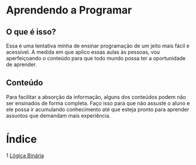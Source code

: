 # Aprendendo a Programar
## O que é isso?
Essa é uma tentativa minha de ensinar programação de um jeito mais fácil e acessível. A medida em que aplico essas aulas às pessoas, vou aperfeiçoando o conteúdo para que todo mundo possa ter a oportunidade de aprender.

## Conteúdo
Para facilitar a absorção da informação, alguns dos conteúdos podem não ser ensinados de forma completa. Faço isso para que não assuste o aluno e ele possa ir acumulando conhecimento até que esteja pronto para aprender assuntos que demandam mais experiência.

# Índice
1 [Lógica Binária](livro/logica-binaria.md)
